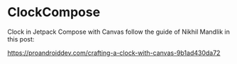 # ClockCompose
Clock in Jetpack Compose with Canvas follow the guide of Nikhil Mandlik in this post:

https://proandroiddev.com/crafting-a-clock-with-canvas-9b1ad430da72



